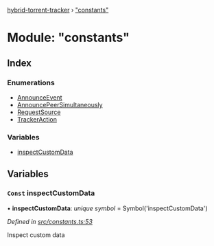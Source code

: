 [hybrid-torrent-tracker](../README.md) › ["constants"](_constants_.md)

# Module: "constants"

## Index

### Enumerations

* [AnnounceEvent](../enums/_constants_.announceevent.md)
* [AnnouncePeerSimultaneously](../enums/_constants_.announcepeersimultaneously.md)
* [RequestSource](../enums/_constants_.requestsource.md)
* [TrackerAction](../enums/_constants_.trackeraction.md)

### Variables

* [inspectCustomData](_constants_.md#const-inspectcustomdata)

## Variables

### `Const` inspectCustomData

• **inspectCustomData**: *unique symbol* = Symbol('inspectCustomData')

*Defined in [src/constants.ts:53](https://github.com/negezor/hybrid-torrent-tracker/blob/c8824be/src/constants.ts#L53)*

Inspect custom data
